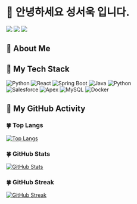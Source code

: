 # 🙂 안녕하세요 성서욱 입니다.
<a href="https://https://fdww.tistory.com" target="_blank"><img src="https://img.shields.io/badge/Tistory-F57C00?style=flat-square&logo=Tistory&logoColor=white"/></a>
<a href="https://www.linkedin.com/in/seouk-sung-535645341" target="_blank"><img src="https://img.shields.io/badge/LinkedIn-0A66C2?style=flat-square&logo=LinkedIn&logoColor=white"/></a>
<a href="mailto:sibuk9315@gmail.com" target="_blank"><img src="https://img.shields.io/badge/Gmail-EA4335?style=flat-square&logo=Gmail&logoColor=white"/></a> 

## 👋 About Me


## 🌱 My Tech Stack
![Python](https://img.shields.io/badge/Python-3776AB?style=for-the-badge&logo=python&logoColor=white)
![React](https://img.shields.io/badge/React-61DAFB?style=for-the-badge&logo=react&logoColor=black)
![Spring Boot](https://img.shields.io/badge/SpringBoot-6DB33F?style=for-the-badge&logo=springboot&logoColor=white)
![Java](https://img.shields.io/badge/Java-007396?style=for-the-badge&logo=java&logoColor=white) 
![Python](https://img.shields.io/badge/Python-3776AB?style=for-the-badge&logo=python&logoColor=white)  
![Salesforce](https://img.shields.io/badge/Salesforce-00A1E0?style=for-the-badge&logo=salesforce&logoColor=white) 
![Apex](https://img.shields.io/badge/Apex-1B9036?style=for-the-badge&logo=apex-legends&logoColor=white) 
![MySQL](https://img.shields.io/badge/MySQL-4479A1?style=for-the-badge&logo=mysql&logoColor=white)
![Docker](https://img.shields.io/badge/Docker-2496ED?style=for-the-badge&logo=docker&logoColor=white)


## 🌱 My GitHub Activity
### 🍀 Top Langs
[![Top Langs](https://github-readme-stats.vercel.app/api/top-langs/?username=GustavEiffels&layout=compact&theme=nord)](https://github.com/anuraghazra/github-readme-stats)

### 🍀 GitHub Stats
[![GitHub Stats](https://github-readme-stats.vercel.app/api?username=GustavEiffels&show_icons=true&theme=radical)](https://github.com/anuraghazra/github-readme-stats)

### 🍀 GitHub Streak
[![GitHub Streak](https://streak-stats.demolab.com?user=GustavEiffels&theme=dark&date_format=M%20j%5B%2C%20Y%5D)](https://git.io/streak-stats)
